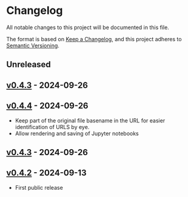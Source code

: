 # Changelog

All notable changes to this project will be documented in this file.

The format is based on [Keep a Changelog](https://keepachangelog.com/en/1.0.0/),
and this project adheres to [Semantic Versioning](https://semver.org/spec/v2.0.0.html).

## Unreleased

## [v0.4.3](https://github.com/allenai/tinyhost/releases/tag/v0.4.3) - 2024-09-26

## [v0.4.4](https://github.com/allenai/tinyhost/releases/tag/v0.4.4) - 2024-09-26

- Keep part of the original file basename in the URL for easier identification of URLS by eye.
- Allow rendering and saving of Jupyter notebooks

## [v0.4.3](https://github.com/allenai/tinyhost/releases/tag/v0.4.3) - 2024-09-26

## [v0.4.2](https://github.com/allenai/tinyhost/releases/tag/v0.4.2) - 2024-09-13

- First public release
